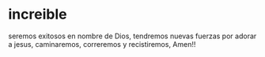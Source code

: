 # increible
seremos exitosos en nombre de Dios, tendremos nuevas fuerzas por adorar a jesus, caminaremos, correremos y recistiremos, Amen!!
